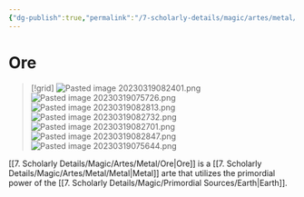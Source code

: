 ```yaml
---
{"dg-publish":true,"permalink":"/7-scholarly-details/magic/artes/metal/ore/","noteIcon":""}
---
```


# Ore

>[!grid]
>![Pasted image 20230319082401.png](/img/user/x.%20Assets/Attachments/Pasted%20image%2020230319082401.png)
>![Pasted image 20230319075726.png](/img/user/x.%20Assets/Attachments/Pasted%20image%2020230319075726.png)
>![Pasted image 20230319082813.png](/img/user/x.%20Assets/Attachments/Pasted%20image%2020230319082813.png)
>![Pasted image 20230319082732.png](/img/user/x.%20Assets/Attachments/Pasted%20image%2020230319082732.png)
>![Pasted image 20230319082701.png](/img/user/x.%20Assets/Attachments/Pasted%20image%2020230319082701.png)
>![Pasted image 20230319082847.png](/img/user/x.%20Assets/Attachments/Pasted%20image%2020230319082847.png)
![Pasted image 20230319075644.png](/img/user/x.%20Assets/Attachments/Pasted%20image%2020230319075644.png)

[[7. Scholarly Details/Magic/Artes/Metal/Ore\|Ore]] is a [[7. Scholarly Details/Magic/Artes/Metal/Metal\|Metal]] arte that utilizes the primordial power of the [[7. Scholarly Details/Magic/Primordial Sources/Earth\|Earth]].